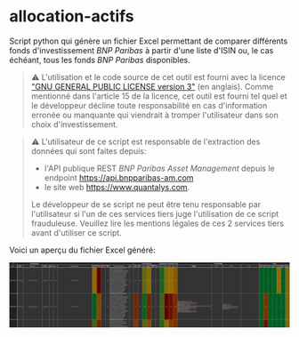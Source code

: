 # allocation-actifs

Script python qui génère un fichier Excel permettant de comparer différents fonds d'investissement *BNP Paribas* à partir d'une liste d'ISIN ou, le cas échéant, tous les fonds *BNP Paribas* disponibles.

> :warning:
> L'utilisation et le code source de cet outil est fourni avec la licence ["GNU GENERAL PUBLIC LICENSE version 3"](./LICENSE) (en anglais).
Comme mentionné dans l'article 15 de la licence, cet outil est fourni tel quel et le développeur décline toute responsabilité en cas d'information erronée ou manquante qui viendrait à tromper l'utilisateur dans son choix d'investissement.
<!-- markdownlint-disable MD0128 -->
> :warning:
> L'utilisateur de ce script est responsable de l'extraction des données qui sont faites depuis:
>
> - l'API publique REST *BNP Paribas Asset Management* depuis le endpoint <https://api.bnpparibas-am.com>
> - le site web <https://www.quantalys.com>.
>
> Le développeur de se script ne peut être tenu responsable par l'utilisateur si l'un de ces services tiers juge l'utilisation de ce script frauduleuse. Veuillez lire les mentions légales de ces 2 services tiers avant d'utiliser ce script.

Voici un aperçu du fichier Excel généré:

![Capture d'écran](images/screenshot.png)